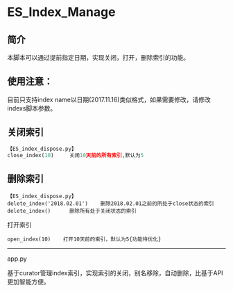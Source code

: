 # ES_Index_Manage
## 简介 
本脚本可以通过提前指定日期，实现关闭，打开，删除索引的功能。

## 使用注意：
目前只支持index name以日期(2017.11.16)类似格式，如果需要修改，请修改indexs脚本参数。

## 关闭索引

```python
【ES_index_dispose.py】
close_index(10)     关闭10天前的所有索引,默认为5
```

## 删除索引

```shell
【ES_index_dispose.py】
delete_index('2018.02.01')    删除2018.02.01之前的所处于close状态的索引
delete_index()		删除所有处于关闭状态的索引
```

打开索引

```shell
open_index(10)    打开10天前的索引，默认为5{功能待优化}
```

-----

app.py

基于curator管理index索引，实现索引的关闭，别名移除，自动删除，比基于API更加智能方便。